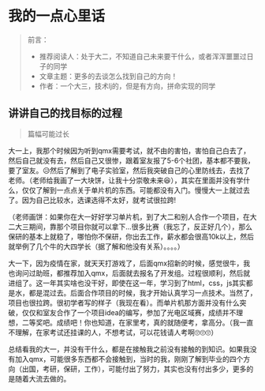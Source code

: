 # 我的一点心里话

> 前言：
>
> * 推荐阅读人：处于大二，不知道自己未来要干什么，或者浑浑噩噩过日子的同学
> * 文章主题：更多的去谈怎么找到自己的方向！
> * 作者：一个大三，技术lj的，但是有方向，拼命实现的同学



## 讲讲自己的找目标的过程

> 篇幅可能过长

大一上，我那个时候因为听到qmx需要考试，就不由的害怕，害怕自己白去了，然后自己就没有去，然后自己又很惨，跟着室友报了5-6个社团，基本都不要我，要了室友。😥然后了解到了电子实验室，然后我突破自己的心里防线去，去找了老师。（老师给我画了一大块饼，让我十分崇敬未来😆），其实在里面并没有学什么，仅仅了解到一点点关于单片机的东西。可能都没有入门。慢慢大一上就过去了。因为自己比较水，选课选得不太好，就考试很拉跨!

（老师画饼：如果你在大一好好学习单片机，到了大二和别人合作一个项目，在大二大三期间，靠那个项目你就可以拿下…很多比赛（我忘了，反正好几个），那么保研的基本上就稳了，哪怕你不保研，你出去工作，薪水都会很高10k以上，然后就举例了几个牛的大四学长（据了解和他没有关系）。。。。）

大一下，因为疫情在家，就天天打游戏了，后面qmx招新的时候，感觉很牛，我也询问过助班，都推荐加入qmx，后面就去报名了开发组。过程很顺利，然后就进组了。这一年其实啥也没干好，即使在这一年，学习到了html，css，js其实都是水，都是混过去。后面合作项目的时候，我才开始认真学习一点技术。当然了，项目也很拉跨。很初学者写的样子（我现在看）。而单片机那方面并没有什么突破，仅仅和室友合作了一个项目idea的编写，参加了光电区域赛，成绩并不理想，二等奖吧。成绩吧！你也知道，在家里考，真的就随便考，拿高分。（我一直不理解，在家考试还挂课的人，不想考试，可以花钱请人考啊🙄🙄🙄）

总结看我的大一，并没有干什么，都是在接触我之前没有接触的到知识。如果我没有加入qmx，可能很多东西都不会接触到，当时的我，刚刚了解到毕业的四个方向（出国，考研，保研，工作），可能付出了努力，其实也没有付出多少，更多的是随着大流去做的。



